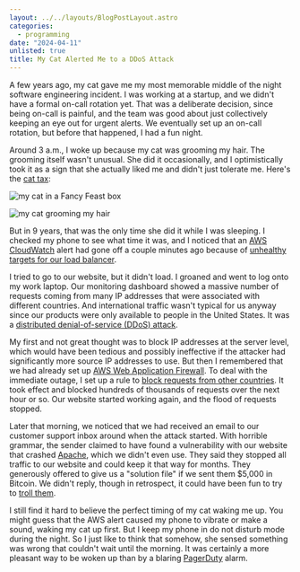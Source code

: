 ```yaml
---
layout: ../../layouts/BlogPostLayout.astro
categories:
  - programming
date: "2024-04-11"
unlisted: true
title: My Cat Alerted Me to a DDoS Attack
---
```


A few years ago, my cat gave me my most memorable middle of the night software
engineering incident. I was working at a startup, and we didn't have a formal
on-call rotation yet. That was a deliberate decision, since being on-call is
painful, and the team was good about just collectively keeping an eye out for
urgent alerts. We eventually set up an on-call rotation, but before that
happened, I had a fun night.

Around 3 a.m., I woke up because my cat was grooming my hair. The grooming
itself wasn't unusual. She did it occasionally, and I optimistically took it as
a sign that she actually liked me and didn't just tolerate me. Here's the [cat
tax](https://www.urbandictionary.com/define.php?term=Cat%20Tax):

![my cat in a Fancy Feast box](https://i.imgur.com/DM89U2s.jpg)

![my cat grooming my hair](https://i.imgur.com/jDwIABh.jpg)

But in 9 years, that was the only time she did it while I was sleeping. I
checked my phone to see what time it was, and I noticed that an [AWS
CloudWatch](https://aws.amazon.com/cloudwatch/) alert had gone off a couple
minutes ago because of [unhealthy targets for our load
balancer](https://aws.amazon.com/blogs/networking-and-content-delivery/identifying-unhealthy-targets-of-elastic-load-balancer/).

I tried to go to our website, but it didn't load. I groaned and went to log onto
my work laptop. Our monitoring dashboard showed a massive number of requests
coming from many IP addresses that were associated with different countries. And
international traffic wasn't typical for us anyway since our products were only
available to people in the United States. It was a [distributed
denial-of-service (DDoS)
attack](https://www.cloudflare.com/learning/ddos/what-is-a-ddos-attack/).

My first and not great thought was to block IP addresses at the server level,
which would have been tedious and possibly ineffective if the attacker had
significantly more source IP addresses to use. But then I remembered that we had
already set up [AWS Web Application Firewall](https://aws.amazon.com/waf/). To
deal with the immediate outage, I set up a rule to [block requests from other
countries](https://docs.aws.amazon.com/waf/latest/developerguide/waf-rule-statement-type-geo-match.html).
It took effect and blocked hundreds of thousands of requests over the next hour
or so. Our website started working again, and the flood of requests stopped.

Later that morning, we noticed that we had received an email to our customer
support inbox around when the attack started. With horrible grammar, the sender
claimed to have found a vulnerability with our website that crashed
[Apache](https://en.wikipedia.org/wiki/Apache_HTTP_Server), which we didn't even
use. They said they stopped all traffic to our website and could keep it that
way for months. They generously offered to give us a "solution file" if we sent
them $5,000 in Bitcoin. We didn't reply, though in retrospect, it could have
been fun to try to [troll them](https://www.youtube.com/watch?v=dWzz3NeDz3E).

I still find it hard to believe the perfect timing of my cat waking me up. You
might guess that the AWS alert caused my phone to vibrate or make a sound,
waking my cat up first. But I keep my phone in do not disturb mode during the
night. So I just like to think that somehow, she sensed something was wrong that
couldn't wait until the morning. It was certainly a more pleasant way to be
woken up than by a blaring [PagerDuty](https://www.pagerduty.com/) alarm.
